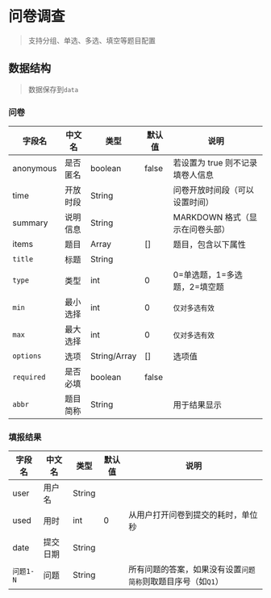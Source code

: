 # 问卷调查
> 支持分组、单选、多选、填空等题目配置

## 数据结构
> 数据保存到`data`

### 问卷

字段名|中文名|类型|默认值|说明
-|-|-|-|-
anonymous|是否匿名|boolean|false|若设置为 true 则不记录填卷人信息
time|开放时段|String||问卷开放时间段（可以设置时间）
summary|说明信息|String||MARKDOWN 格式（显示在问卷头部）
items|题目|Array|[]|题目，包含以下属性
`title`|标题|String||
`type`|类型|int|0|0=单选题，1=多选题，2=填空题
`min`|最小选择|int|0|`仅对多选有效`
`max`|最大选择|int|0|`仅对多选有效`
`options`|选项|String/Array|[]|选项值
`required`|是否必填|boolean|false|
`abbr`|题目简称|String||用于结果显示

### 填报结果

字段名|中文名|类型|默认值|说明
-|-|-|-|-
user|用户名|String||
used|用时|int|0|从用户打开问卷到提交的耗时，单位秒
date|提交日期|String||
`问题1-N`|问题|String||所有问题的答案，如果没有设置`问题简称`则取题目序号（如`Q1`）
